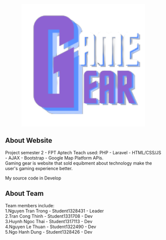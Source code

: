 <p align="center"><a href="" target="_blank"><img src="public/assets/logos/logo_web/logo.png" width="400"></a></p>

## About Website

Project semester 2 - FPT Aptech Teach used: PHP - Laravel - HTML/CSS/JS - AJAX - Bootstrap - Google Map Platform APis.
<br>
Gaming gear is website that sold equibment about technology make the user's gaming experience better.

My source code in Develop

## About Team

Team members include:
<br>
1.Nguyen Tran Trong - Student1328431 - Leader
<br>
2.Tran Cong Thinh - Student1331708 - Dev
<br>
3.Huynh Ngoc Thai - Student1317113 - Dev
<br>
4.Nguyen Le Thuan - Student1322490 - Dev
<br>
5.Ngo Hanh Dung - Student1328426 - Dev
